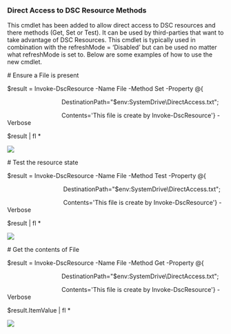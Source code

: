 ### Direct Access to DSC Resource Methods

This cmdlet has been added to allow direct access to DSC resources and there methods (Get, Set or Test). It can be used by third-parties that want to take advantage of DSC Resources. This cmdlet is typically used in combination with the refreshMode = ‘Disabled’ but can be used no matter what refreshMode is set to. Below are some examples of how to use the new cmdlet.

\# Ensure a File is present

$result = Invoke-DscResource -Name File -Method Set -Property @{

                                DestinationPath="$env:SystemDrive\\DirectAccess.txt";

                                Contents='This file is create by Invoke-DscResource'} -Verbose

$result | fl \*

![](media/image6.png)

\# Test the resource state

$result = Invoke-DscResource -Name File -Method Test -Property @{

                                 DestinationPath="$env:SystemDrive\\DirectAccess.txt";

                                 Contents='This file is create by Invoke-DscResource'} -Verbose

$result | fl \*

![](media/image7.png)

\# Get the contents of File

$result = Invoke-DscResource -Name File -Method Get -Property @{

                                DestinationPath="$env:SystemDrive\\DirectAccess.txt";

                                Contents='This file is create by Invoke-DscResource'} -Verbose

$result.ItemValue | fl \*

![](media/image8.png)
